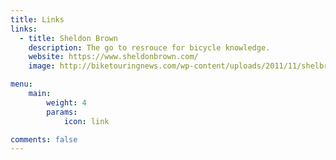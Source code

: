 ```yaml
---
title: Links
links:
  - title: Sheldon Brown
    description: The go to resrouce for bicycle knowledge.
    website: https://www.sheldonbrown.com/
    image: http://biketouringnews.com/wp-content/uploads/2011/11/shelbrown-300x271.gif

menu:
    main:
        weight: 4
        params:
            icon: link

comments: false
---
```

